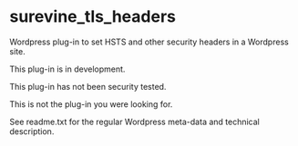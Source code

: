 surevine_tls_headers
====================

Wordpress plug-in to set HSTS and other security headers in a Wordpress site.

This plug-in is in development.

This plug-in has not been security tested.

This is not the plug-in you were looking for.

See readme.txt for the regular Wordpress meta-data and technical description.
